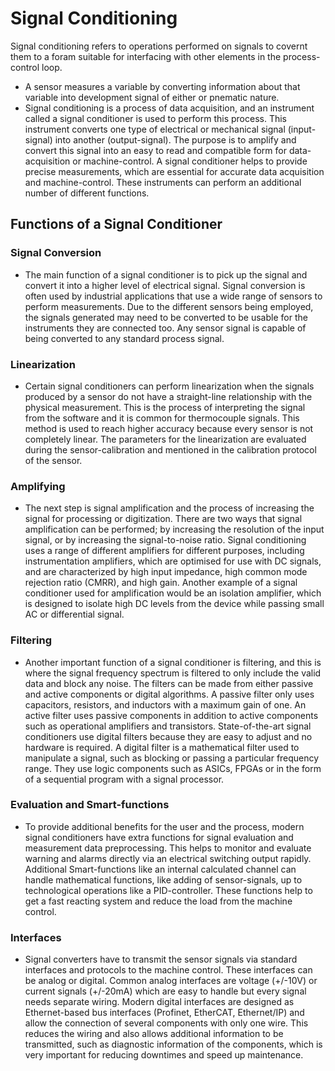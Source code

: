 
# Signal Conditioning 
Signal conditioning refers to operations performed on signals to covernt them to a foram suitable for interfacing with other elements in the process-control loop. 
- A sensor measures a variable by converting information about that variable into development signal of either or pnematic nature.
- Signal conditioning is a process of data acquisition, and an instrument called a signal conditioner is used to perform this process. This instrument converts one type of electrical or mechanical signal (input-signal) into another (output-signal).  The purpose is to amplify and convert this signal into an easy to read and compatible form for data-acquisition or machine-control. A signal conditioner helps to provide precise measurements, which are essential for accurate data acquisition and machine-control. These instruments can perform an additional number of different functions.

## Functions of a Signal Conditioner

### Signal Conversion
 
- The main function of a signal conditioner is to pick up the signal and convert it into a higher level of electrical signal. Signal conversion is often used by industrial applications that use a wide range of sensors to perform measurements. Due to the different sensors being employed, the signals generated may need to be converted to be usable for the instruments they are connected too. Any sensor signal is capable of being converted to any standard process signal.

### Linearization
 
- Certain signal conditioners can perform linearization when the signals produced by a sensor do not have a straight-line relationship with the physical measurement. This is the process of interpreting the signal from the software and it is common for thermocouple signals. This method is used to reach higher accuracy because every sensor is not completely linear. The parameters for the linearization are evaluated during the sensor-calibration and mentioned in the calibration protocol of the sensor.

### Amplifying
 
- The next step is signal amplification and the process of increasing the signal for processing or digitization. There are two ways that signal amplification can be performed; by increasing the resolution of the input signal, or by increasing the signal-to-noise ratio. Signal conditioning uses a range of different amplifiers for different purposes, including instrumentation amplifiers, which are optimised for use with DC signals, and are characterized by high input impedance, high common mode rejection ratio (CMRR), and high gain. Another example of a signal conditioner used for amplification would be an isolation amplifier, which is designed to isolate high DC levels from the device while passing small AC or differential signal.

### Filtering
 
- Another important function of a signal conditioner is filtering, and this is where the signal frequency spectrum is filtered to only include the valid data and block any noise. The filters can be made from either passive and active components or digital algorithms. A passive filter only uses capacitors, resistors, and inductors with a maximum gain of one. An active filter uses passive components in addition to active components such as operational amplifiers and transistors. State-of-the-art signal conditioners use digital filters because they are easy to adjust and no hardware is required.  A digital filter is a mathematical filter used to manipulate a signal, such as blocking or passing a particular frequency range. They use logic components such as ASICs, FPGAs or in the form of a sequential program with a signal processor.

### Evaluation and Smart-functions
 
- To provide additional benefits for the user and the process, modern signal conditioners have extra functions for signal evaluation and measurement data preprocessing. This helps to monitor and evaluate warning and alarms directly via an electrical switching output rapidly. Additional Smart-functions like an internal calculated channel can handle mathematical functions, like adding of sensor-signals, up to technological operations like a PID-controller. These functions help to get a fast reacting system and reduce the load from the machine control.  

### Interfaces
 
- Signal converters have to transmit the sensor signals via standard interfaces and protocols to the machine control. These interfaces can be analog or digital. Common analog interfaces are voltage (+/-10V) or current signals (+/-20mA) which are easy to handle but every signal needs separate wiring. Modern digital interfaces are designed as Ethernet-based bus interfaces (Profinet, EtherCAT, Ethernet/IP) and allow the connection of several components with only one wire. This reduces the wiring and also allows additional information to be transmitted, such as diagnostic information of the components, which is very important for reducing downtimes and speed up maintenance.

 
 